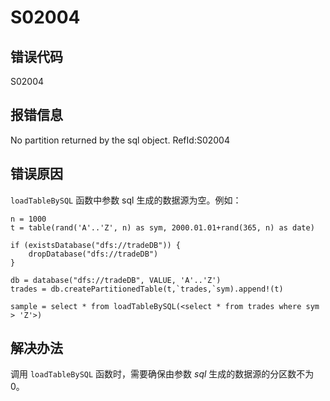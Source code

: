 # S02004

## 错误代码

S02004

## 报错信息

No partition returned by the sql object. RefId:S02004

## 错误原因

`loadTableBySQL` 函数中参数 sql 生成的数据源为空。例如：

```
n = 1000
t = table(rand('A'..'Z', n) as sym, 2000.01.01+rand(365, n) as date)

if (existsDatabase("dfs://tradeDB")) {
    dropDatabase("dfs://tradeDB")
}

db = database("dfs://tradeDB", VALUE, 'A'..'Z')
trades = db.createPartitionedTable(t,`trades,`sym).append!(t)

sample = select * from loadTableBySQL(<select * from trades where sym > 'Z'>)
```

## 解决办法

调用 `loadTableBySQL` 函数时，需要确保由参数 *sql* 生成的数据源的分区数不为0。

